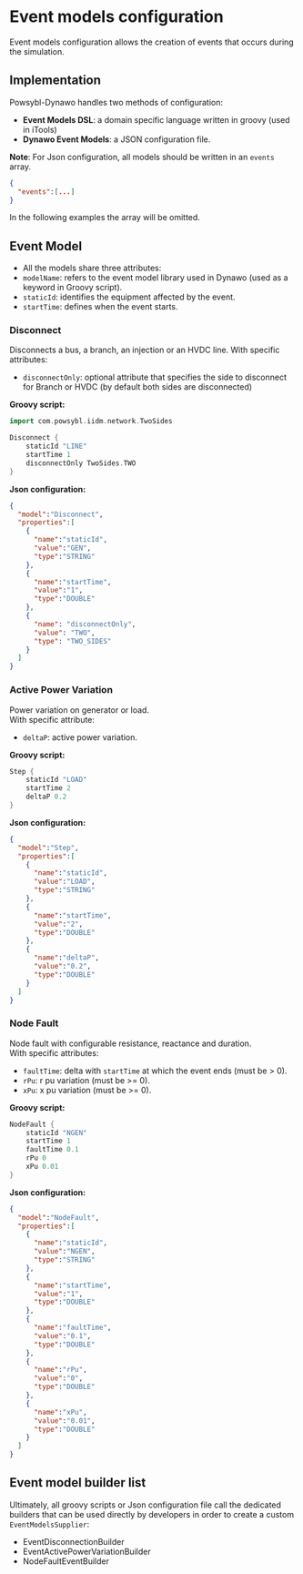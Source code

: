 # Event models configuration
Event models configuration allows the creation of events that occurs during the simulation.

## Implementation
Powsybl-Dynawo handles two methods of configuration:
- **Event Models DSL**: a domain specific language written in groovy (used in iTools)
- **Dynawo Event Models**: a JSON configuration file. 

**Note**: For Json configuration, all models should be written in an `events` array.
```json
{
  "events":[...]
}
```
In the following examples the array will be omitted.

## Event Model
- All the models share three attributes:
- `modelName`: refers to the event model library used in Dynawo (used as a keyword in Groovy script).
- `staticId`: identifies the equipment affected by the event.
- `startTime`: defines when the event starts.

### Disconnect
Disconnects a bus, a branch, an injection or an HVDC line.
With specific attributes:
- `disconnectOnly`: optional attribute that specifies the side to disconnect for Branch or HVDC (by default both sides are disconnected)

**Groovy script:**
```groovy
import com.powsybl.iidm.network.TwoSides

Disconnect {
    staticId "LINE"
    startTime 1
    disconnectOnly TwoSides.TWO
}
```
**Json configuration:**
```json
{
  "model":"Disconnect",
  "properties":[
    {
      "name":"staticId",
      "value":"GEN",
      "type":"STRING"
    },
    {
      "name":"startTime",
      "value":"1",
      "type":"DOUBLE"
    },
    {
      "name": "disconnectOnly",
      "value": "TWO",
      "type": "TWO_SIDES"
    }
  ]
}
```

### Active Power Variation
Power variation on generator or load.  
With specific attribute:
- `deltaP`: active power variation.

**Groovy script:**
```groovy
Step {
    staticId "LOAD"
    startTime 2
    deltaP 0.2
}
```
**Json configuration:**
```json
{
  "model":"Step",
  "properties":[
    {
      "name":"staticId",
      "value":"LOAD",
      "type":"STRING"
    },
    {
      "name":"startTime",
      "value":"2",
      "type":"DOUBLE"
    },
    {
      "name":"deltaP",
      "value":"0.2",
      "type":"DOUBLE"
    }
  ]
}
```

### Node Fault
Node fault with configurable resistance, reactance and duration.  
With specific attributes:
- `faultTime`: delta with `startTime` at which the event ends (must be > 0).
- `rPu`: r pu variation (must be >= 0).
- `xPu`: x pu variation (must be >= 0).

**Groovy script:**
```groovy
NodeFault {
    staticId "NGEN"
    startTime 1
    faultTime 0.1
    rPu 0
    xPu 0.01
}
```
**Json configuration:**
```json
{
  "model":"NodeFault",
  "properties":[
    {
      "name":"staticId",
      "value":"NGEN",
      "type":"STRING"
    },
    {
      "name":"startTime",
      "value":"1",
      "type":"DOUBLE"
    },
    {
      "name":"faultTime",
      "value":"0.1",
      "type":"DOUBLE"
    },
    {
      "name":"rPu",
      "value":"0",
      "type":"DOUBLE"
    },
    {
      "name":"xPu",
      "value":"0.01",
      "type":"DOUBLE"
    }
  ]
}
```

## Event model builder list
Ultimately, all groovy scripts or Json configuration file call the dedicated builders that can be used directly by developers in order to create a custom `EventModelsSupplier`:
- EventDisconnectionBuilder
- EventActivePowerVariationBuilder
- NodeFaultEventBuilder